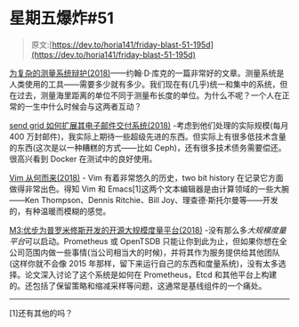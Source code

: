 # 星期五爆炸#51

> 原文:[https://dev.to/horia141/friday-blast-51-195d](https://dev.to/horia141/friday-blast-51-195d)

[为复杂的测量系统辩护(2018)](https://www.johndcook.com/blog/2018/08/25/complicated-measurement/)——约翰·D·库克的一篇非常好的文章。测量系统是人类使用的工具——需要多少就有多少。我们现在有(几乎)统一和集中的系统，但在过去，测量海里距离的单位不同于测量布长度的单位。为什么不呢？一个人在正常的一生中什么时候会与这两者互动？

[send grid 如何扩展其电子邮件交付系统(2018)](https://www.infoq.com/news/2018/07/sendgrid-email-scaling) -考虑到他们处理的实际规模(每月 400 万封邮件)，我实际上期待一些超级先进的东西。但实际上有很多低技术含量的东西(这次是以一种糟糕的方式——比如 Ceph)，还有很多技术债务需要偿还。很高兴看到 Docker 在测试中的良好使用。

[Vim 从何而来(2018)](https://twobithistory.org/2018/08/05/where-vim-came-from.html) - Vim 有着非常悠久的历史，two bit history 在记录它方面做得非常出色。得知 Vim 和 Emacs[1]这两个文本编辑器是由计算领域的一些大腕——Ken Thompson、Dennis Ritchie、Bill Joy、理查德·斯托尔曼等——开发的，有种温暖而模糊的感觉。

[M3:优步为普罗米修斯开发的开源大规模度量平台(2018)](https://eng.uber.com/m3/) -没有那么多*大规模度量平台*可以启动。Prometheus 或 OpenTSDB 只能让你到此为止，但如果你想在全公司范围内做一些事情(当公司相当大的时候)，并将其作为服务提供给其他团队(这样你就不会像 2015 年那样，留下来运行自己的东西和度量系统)，没有太多选择。论文深入讨论了这个系统是如何在 Prometheus，Etcd 和其他平台上构建的。还包括了保留策略和缩减采样等问题，这通常是基线组件的一个痛处。

* * *

[1]还有其他的吗？
